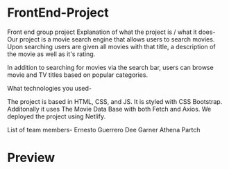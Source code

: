 # FrontEnd-Project
Front end group project
Explanation of what the project is / what it does-
Our project is a movie search engine that allows users to search movies. Upon searching users are given all movies with that title, a description of the movie as well as it's rating.

In addition to searching for movies via the search bar, users can browse movie and TV titles based on popular categories. 



What technologies you used-

The project is based in HTML, CSS, and JS. It is styled with CSS Bootstrap. Additonally it uses The Movie Data Base with both Fetch and Axios. We deployed the project using Netlify. 


List of team members-
Ernesto Guerrero
Dee Garner
Athena Partch

# Preview

